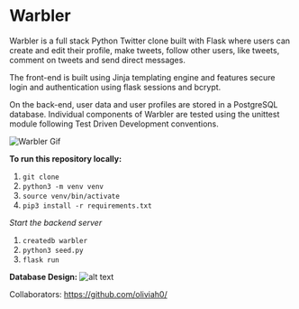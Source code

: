 # Warbler

Warbler is a full stack Python Twitter clone built with Flask where users can create and edit their profile, make tweets, follow other users, like tweets, comment on tweets and send direct messages.

The front-end is built using Jinja templating engine and features secure login and authentication using flask sessions and bcrypt. 

On the back-end, user data and user profiles are stored in a PostgreSQL database. Individual components of Warbler are tested using the unittest module following Test Driven Development conventions.

![Warbler Gif](https://github.com/kamosah7/warbler/blob/master/images/warbler.gif "Warbler Gif")

**To run this repository locally:**

1. `git clone`
2. `python3 -m venv venv`
3. `source venv/bin/activate`
4. `pip3 install -r requirements.txt`

*Start the backend server*
1. `createdb warbler`
2. `python3 seed.py`
3. `flask run`

**Database Design:**
![alt text](https://github.com/kamosah7/warbler/blob/master/images/warbler-erd.svg "Warbler ERD")

Collaborators: https://github.com/oliviah0/
